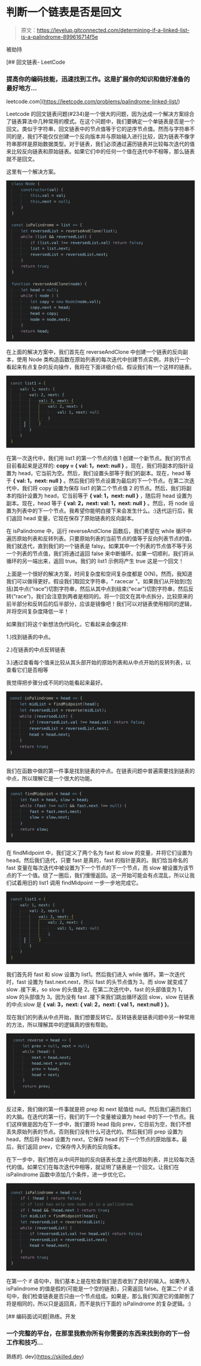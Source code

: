 # 判断一个链表是否是回文

> 原文：<https://levelup.gitconnected.com/determining-if-a-linked-list-is-a-palindrome-899616714f5e>

被劫持

[](https://leetcode.com/problems/palindrome-linked-list/) [## 回文链表- LeetCode

### 提高你的编码技能，迅速找到工作。这是扩展你的知识和做好准备的最好地方…

leetcode.com](https://leetcode.com/problems/palindrome-linked-list/) 

Leetcode 的回文链表问题(#234)是一个很大的问题，因为达成一个解决方案综合了链表算法中几种常用的模式。在这个问题中，我们要确定一个单链表是否是一个回文。类似于字符串，回文链表中的节点值等于它的逆序节点值。然而与字符串不同的是，我们不能仅仅创建一个反向版本并与原始输入进行比较，因为链表不像字符串那样是原始数据类型。对于链表，我们必须通过遍历链表并比较每次迭代的值来比较反向链表和原始链表。如果它们中的任何一个值在迭代中不相等，那么链表就不是回文。

这里有一个解决方案。

![](img/ba2f0cb5b8731d98d4ffa1b4253bb359.png)

在上面的解决方案中，我们首先在 reverseAndClone 中创建一个链表的反向副本，使用 Node 类构造函数在原始列表的每次迭代中创建节点实例，并执行一个看起来有点复杂的反向操作，我将在下面详细介绍。假设我们有一个这样的链表。

![](img/91d56d1a102aeff64eba4582751cdae1.png)

在第一次迭代中，我们用 list1 的第一个节点的值 1 创建一个新节点。我们的节点目前看起来是这样的: **copy = { val: 1，next: null }** 。现在，我们将副本的指针设置为 head，它当前为空。然后，我们设置头部等于我们的副本。现在，head 等于 **{ val: 1，next: null }** 。然后我们将节点设置为最后的下一个节点。在第二次迭代中，我们将 copy 设置为保存 list1 的第二个节点值 2 的节点。然后，我们将副本的指针设置为 head，它当前等于 **{ val: 1，next: null }** ，随后将 head 设置为副本。现在，head 等于 **{ val: 2，next: val: 1，next: null }** 。然后，将 node 设置为列表中的下一个节点。我希望你能明白接下来会发生什么。:)迭代运行后，我们返回 head 变量，它现在保存了原始链表的反向副本。

在 isPalindrome 中，运行 reverseAndClone 函数后，我们希望在 while 循环中遍历原始列表和反转列表。只要原始列表的当前节点的值等于反向列表节点的值，我们就迭代，直到我们的一个链表是 falsy。如果其中一个列表的节点值不等于另一个列表的节点值，我们将通过返回 false 来中断循环。如果一切顺利，我们将从循环的另一端出来，返回 true。我们的 list1 示例将产生 true 这是一个回文！

上面是一个很好的解决方案，时间复杂度和空间复杂度都是 O(N)。然而，我知道我们可以做得更好。假设我们取回文字符串，" racecar "。如果我们从开始到(包括)其中点(“race”)切割字符串，然后从其中点到结束(“ecar”)切割字符串，然后反转(“race”)，我们会注意到两者是相同的。将一个回文在其中点拆分，比较原来的前半部分和反转后的后半部分，应该是镜像吧！我们可以对链表使用相同的逻辑，并将空间复杂度降低一半！

如果我们将这个新想法伪代码化，它看起来会像这样:

1.)找到链表的中点。

2.)在链表的中点反转链表

3.)通过查看每个值来比较从其头部开始的原始列表和从中点开始的反转列表，以查看它们是否相等

我觉得把步骤分成不同的功能看起来最好。

![](img/da13aa8b566c164d4891b7db64019f2b.png)

我们在函数中做的第一件事是找到链表的中点。在链表问题中普遍需要找到链表的中点，所以理解它是一个很大的功能。

![](img/5cbc3f7e9a9625d2a609b78022ef9ead.png)

在 findMidpoint 中，我们定义了两个名为 fast 和 slow 的变量，并将它们设置为 head。然后我们迭代，只要 fast 是真的，fast 的指针是真的。我们恰当命名的 fast 变量在每次迭代中被设置为下一个节点的下一个节点，而 slow 被设置为该节点的下一个值。绕了一圈后，我们慢慢返回。这一开始可能会有点混乱，所以让我们试着用旧的 list1 调用 findMidpoint 一步一步地完成它。

![](img/91d56d1a102aeff64eba4582751cdae1.png)

我们首先将 fast 和 slow 设置为 list1。然后我们进入 while 循环。第一次迭代时，fast 设置为 fast.next.next，所以 fast 的头节点值为 3。而 slow 就变成了 slow .接下来，so slow 的头值是 2。在第二次迭代中，fast 的头部值变为 1，slow 的头部值为 3。因为没有 fast .接下来我们跳出循环返回 slow，slow 在链表的中点:slow 是 **{ val: 3，next: { val: 2，next: { val 1，next:null } }**。

现在我们的列表从中点开始，我们想要反转它。反转链表是链表问题中另一种常用的方法，所以理解其中的逻辑真的很有帮助。

![](img/42ecf1830a06c97708eaa9f05cbd7817.png)

反过来，我们做的第一件事就是把 prep 和 next 赋值给 null。然后我们遍历我们的大脑。在迭代的第一行，我们的下一个变量被设置为 head 中的下一个节点。我们这样做是因为在下一步中，我们要将 head 指向 prev，它目前为空，我们不想丢失原始列表的节点。否则我们没有什么可迭代的。然后我们将 prep 设置为 head，然后将 head 设置为 next，它保存 head 的下一个节点的原始版本。最后，我们返回 prev，它保存传入列表的反向版本。

在下一步中，我们想在从中间开始的反向链表长度上迭代原始列表，并比较每次迭代的值。如果它们在每次迭代中相等，就证明了链表是一个回文。让我们在 isPalindrome 函数中添加几个条件，进一步优化它。

![](img/9b765169d3b9987fd2e1170edc13901c.png)

在第一个 if 语句中，我们基本上是在检查我们是否收到了良好的输入。如果传入 isPalindrome 的值是假的(可能是一个空的链表)，只需返回 false。在第二个 if 语句中，我们检查链表是否只由一个节点组成。如果是，那么我们知道它的值颠倒了将是相同的，所以只是返回真，而不是执行下面的 isPalindrome 的复杂逻辑。:)

[](https://skilled.dev) [## 编码面试问题|熟练。开发

### 一个完整的平台，在那里我教你所有你需要的东西来找到你的下一份工作和技巧…

熟练的. dev](https://skilled.dev)